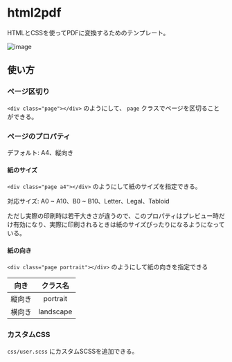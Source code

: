 # html2pdf

HTMLとCSSを使ってPDFに変換するためのテンプレート。

![image](https://user-images.githubusercontent.com/42645594/126158796-12da7385-4f5b-4b13-ab7b-f82787f4c1bf.png)

## 使い方

### ページ区切り

`<div class="page"></div>` のようにして、 `page` クラスでページを区切ることができる。

### ページのプロパティ

デフォルト: A4、縦向き

#### 紙のサイズ

`<div class="page a4"></div>` のようにして紙のサイズを指定できる。

対応サイズ: A0 ~ A10、B0 ~ B10、Letter、Legal、Tabloid

ただし実際の印刷時は若干大きさが違うので、このプロパティはプレビュー時だけ有効になり、実際に印刷されるときは紙のサイズぴったりになるようになっている。

#### 紙の向き

`<div class="page portrait"></div>` のようにして紙の向きを指定できる

|  向き  | クラス名  |
| :----: | :-------: |
| 縦向き | portrait  |
| 横向き | landscape |

### カスタムCSS

`css/user.scss` にカスタムSCSSを追加できる。

